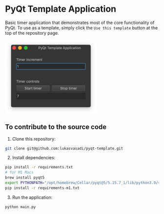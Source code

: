 # PyQt Template Application

Basic timer application that demonstrates most of the core functionality of PyQt. To use as a template, simply click the `Use this template` button at the top of the repository page.

<img src="images/pyqt-template-app.png" alt="PyQt application window" width="300px" align="center"/>

## To contribute to the source code

1. Clone this repository:

```bash
git clone git@github.com:lukasvasadi/pyqt-template.git
```

2. Install dependencies:

```bash
pip install -r requirements.txt
# for M1 Macs
brew install pyqt5
export PYTHONPATH="/opt/homebrew/Cellar/pyqt@5/5.15.7_1/lib/python3.9/site-packages"
pip install -r requirements-m1.txt
```

3. Run the application:

```bash
python main.py
```
